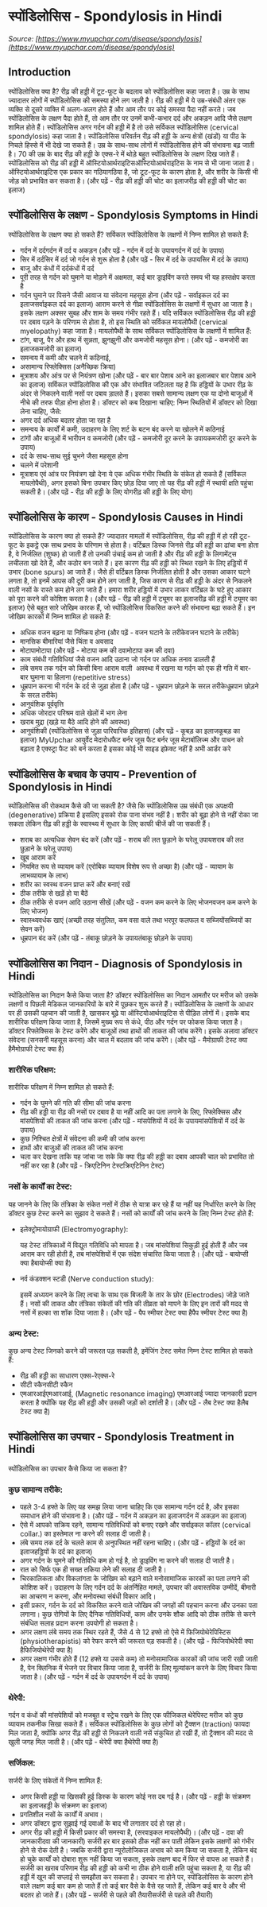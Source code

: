 # स्पोंडिलोसिस - Spondylosis in Hindi
_Source: [https://www.myupchar.com/disease/spondylosis](https://www.myupchar.com/disease/spondylosis)_

## Introduction
स्पोंडिलोसिस क्या है?
रीढ़ की हड्डी में टूट-फूट के बदलाव को स्पोंडिलोसिस कहा जाता है। उम्र के साथ ज्यादातर लोगों में स्पोंडिलोसिस की समस्या होने लग जाती है। रीढ़ की हड्डी में ये उम्र-संबंधी अंतर एक व्यक्ति से दूसरे व्यक्ति में अलग-अलग होते हैं और आम तौर पर कोई समस्या पैदा नहीं करते।
जब स्पोंडिलोसिस के लक्षण पैदा होते हैं, तो आम तौर पर उनमें कभी-कभार दर्द और अकड़न आदि जैसे लक्षण शामिल होते हैं।
स्पोंडिलोसिस अगर गर्दन की हड्डी में है तो उसे सर्विकल स्पोंडिलोसिस (cervical spondylosis) कहा जाता है। स्पोंडिलोसिस परिवर्तन रीढ़ की हड्डी के अन्य क्षेत्रों (खंडों) या पीठ के निचले हिस्से में भी देखे जा सकते हैं।
उम्र के साथ-साथ लोगों में स्पोंडिलोसिस होने की संभावना बढ़ जाती है। 70 की उम्र के बाद रीढ़ की हड्डी के एक्स-रे में थोड़े बहुत स्पोंडिलोसिस के लक्षण दिख जाते हैं। स्पोंडिलोसिस को रीढ़ की हड्डी में ऑस्टियोआर्थराइटिसऑस्टियोआर्थराइटिस के नाम से भी जाना जाता है। ऑस्टियोआर्थराइटिस एक प्रकार का गठियागठिया है, जो टूट-फूट के कारण होता है, और शरीर के किसी भी जोड़ को प्रभावित कर सकता है।
(और पढ़ें - रीढ़ की हड्डी की चोट का इलाजरीढ़ की हड्डी की चोट का इलाज)

## स्पोंडिलोसिस के लक्षण - Spondylosis Symptoms in Hindi
स्पोंडिलोसिस के लक्षण क्या हो सकते हैं?
सर्विकल स्पोंडिलोसिस के लक्षणों में निम्न शामिल हो सकते हैं:
- गर्दन में दर्दगर्दन में दर्द व अकड़न (और पढ़ें - गर्दन में दर्द के उपायगर्दन में दर्द के उपाय)
- सिर में दर्दसिर में दर्द जो गर्दन से शुरू होता है (और पढ़ें - सिर में दर्द के उपायसिर में दर्द के उपाय)
- बाजू और कंधों में दर्दकंधों में दर्द
- पूरी तरह से गर्दन को घुमाने या मोड़ने में अक्षमता, कई बार ड्राइविंग करते समय भी यह हस्तक्षेप करता है
- गर्दन घुमाने पर पिसने जैसी आवाज या संवेदना महसूस होना
(और पढ़ें - सर्वाइकल दर्द का इलाजसर्वाइकल दर्द का इलाज)
आराम करने से गीव्रा स्पोंडिलोसिस के लक्षणों में सुधार आ जाता है। इसके लक्षण अक्सर सुबह और शाम के समय गंभीर रहते हैं।
यदि सर्विकल स्पोंडिलोसिस रीढ़ की हड्डी पर दबाव पड़ने के परिणाम से होता है, तो इस स्थिति को सर्विकल मायलोपैथी (cervical myelopathy) कहा जाता है। मायलोपैथी के साथ सर्विकल स्पोंडिलोसिस के लक्षणों में शामिल हैं:
- टांग, बाजू, पैर और हाथ में सुन्नता, झुनझुनी और कमजोरी महसूस होना। (और पढ़ें - कमजोरी का इलाजकमजोरी का इलाज)
- समन्वय में कमी और चलने में कठिनाई,
- असामान्य रिफ्लेक्सिस (अनैच्छिक क्रिया)
- मूत्राशय और आंत्र पर से नियंत्रण खोना
(और पढ़ें - बार बार पेशाब आने का इलाजबार बार पेशाब आने का इलाज)
सर्विकल स्पोंडिलोसिस की एक और संभावित जटिलता यह है कि हड्डियों के उभार रीढ़ के अंदर से निकलने वाली नसों पर दबाव ड़ालते हैं। इसका सबसे सामान्य लक्षण एक या दोनो बाजूओं में नीचे की तरफ पीड़ा होना होता है।
डॉक्टर को कब दिखाना चाहिए:
निम्न स्थितियों में डॉक्टर को दिखा लेना चाहिए, जैसे:
- अगर दर्द अधिक बदतर होता जा रहा है
- समन्वय के कार्यों में कमी, उदाहरण के लिए शर्ट के बटन बंद करने या खोलने में कठिनाई
- टांगों और बाजूओं में भारीपन व कमजोरी (और पढ़ें - कमजोरी दूर करने के उपायकमजोरी दूर करने के उपाय)
- दर्द के साथ-साथ सुई चुभने जैसा महसूस होना
- चलने में परेशानी
- मूत्राशय एवं आंत्र पर नियंत्रण खो देना
ये एक अधिक गंभीर स्थिति के संकेत हो सकते हैं (सर्विकल मायलोपैथी), अगर इसको बिना उपचार किए छोड़ दिया जाए तो यह रीढ़ की हड्डी में स्थायी क्षति पहुंचा सकती है।
(और पढ़ें - रीढ़ की हड्डी के लिए योगरीढ़ की हड्डी के लिए योग)

## स्पोंडिलोसिस के कारण - Spondylosis Causes in Hindi
स्पोंडिलोसिस के कारण क्या हो सकते हैं?
ज्यादातर मामलों में स्पोंडिलोसिस, रीढ़ की हड्डी में हो रही टूट-फूट के इकट्ठे एक साथ प्रभाव के परिणाम से होता है। वर्टिब्रल डिस्क जिनसे रीढ़ की हड्डी का ढांचा बना होता है, वे निर्जलित (शुष्क) हो जाती हैं तो उनकी उंचाई कम हो जाती है और रीढ़ की हड्डी के लिगामेंट्स लचीलता खो देते हैं, और कठोर बन जाते हैं। इस कारण रीढ़ की हड्डी को स्थित रखने के लिए हड्डियों में उभार (bone spurs) आ जाते हैं। जैसे ही वर्टिब्रल डिस्क निर्जलित होती है और उसका आकार घटने लगता है, तो इनमें आपस की दूरी कम होने लग जाती है, जिस कारण से रीढ़ की हड्डी के अंदर से निकलने वाली नसों के रास्ते कम होने लग जाते हैं। हमारा शरीर हड्डियों में उभार लाकर वर्टिब्रल के घटे हुए आकार को पूरा करने की कोशिश करता है।
(और पढ़ें - रीढ़ की हड्डी में ट्यूमर का इलाजरीढ़ की हड्डी में ट्यूमर का इलाज)
ऐसे बहुत सारे जोखिम कारक हैं, जो स्पोंडिलोसिस विकसित करने की संभावना बढ़ा सकते हैं। इन जोखिम कारकों में निम्न शामिल हो सकते हैं:
- अधिक वजन बढ़ना या निष्क्रिय होना (और पढ़ें - वजन घटाने के तरीकेवजन घटाने के तरीके)
- मानसिक बीमारियां जैसे चिंता व अवसाद
- मोटापामोटापा (और पढ़ें - मोटापा कम की दवामोटापा कम की दवा)
- काम संबंधी गतिविधियां जैसे वजन आदि उठाना जो गर्दन पर अधिक तनाव डालती हैं
- लंबे समय तक गर्दन को किसी बिना आराम वाली  अवस्था में रखना या गर्दन को एक ही गति में बार-बार घुमाना या हिलाना (repetitive stress)
- धूम्रपान करना भी गर्दन के दर्द से जुड़ा होता है (और पढ़ें - धूम्रपान छोड़ने के सरल तरीकेधूम्रपान छोड़ने के सरल तरीके)
- आनुवंशिक पूर्ववृत्ति
- अधिक जोरदार परिश्रम वाले खेलों में भाग लेना
- खराब मुद्रा (खड़े या बैठे आदि होने की अवस्था)
- आनुवंशिकी (स्पोंडिलोसिस से जुड़ा पारिवारिक इतिहास)
(और पढ़ें - कूबड़ का इलाजकूबड़ का इलाज)
MyUpchar आयुर्वेद मेदारोधफैट बर्नर जूस फैट बर्नर जूस मेटाबॉलिज्म और पाचन को बढ़ाता है एक्स्ट्रा फैट को बर्न करता है इसका कोई भी साइड इफ़ेक्ट नहीं है अभी आर्डर करे

## स्पोंडिलोसिस के बचाव के उपाय - Prevention of Spondylosis in Hindi
स्पोंडिलोसिस की रोकथाम कैसे की जा सकती है?
जैसे कि स्पोंडिलोसिस उम्र संबंधी एक अपक्षयी (degenerative) प्रक्रिया है इसलिए इसको रोक पाना संभव नहीं है। शरीर को बूढ़ा होने से नहीं रोका जा सकता लेकिन रीढ़ की हड्डी के स्वास्थ्य में सुधार के लिए काफी चीजें की जा सकती हैं।
- शराब का अत्यधिक सेवन बंद करें (और पढ़ें - शराब की लत छुड़ाने के घरेलू उपायशराब की लत छुड़ाने के घरेलू उपाय)
- खूब आराम करें
- नियमित रूप से व्यायाम करें (एरोबिक व्यायाम विशेष रूप से अच्छा है) (और पढ़ें - व्यायाम के लाभव्यायाम के लाभ)
- शरीर का स्वस्थ वजन प्राप्त करें और बनाएं रखें
- ठीक तरीके से खड़ें हो या बैठें
- ठीक तरीके से वजन आदि उठाना सीखें (और पढ़ें - वजन कम करने के लिए भोजनवजन कम करने के लिए भोजन)
- स्वास्थ्यवर्धक खाएं (अच्छी तरह संतुलित, कम वसा वाले तथा भरपूर फलफल व सब्जियोंसब्जियों का सेवन करें)
- धूम्रपान बंद करें
(और पढ़ें - तंबाकू छोड़ने के उपायतंबाकू छोड़ने के उपाय)

## स्पोंडिलोसिस का निदान - Diagnosis of Spondylosis in Hindi
स्पोंडिलोसिस का निदान कैसे किया जाता है?
डॉक्टर स्पोंडिलोसिस का निदान आमतौर पर मरीज को उसके लक्षणों व पिछली मेडिकल जानकारियों के बारे में पूछकर शुरू करते हैं। स्पोंडिलोसिस के लक्षणों के आधार पर ही उसकी पहचान की जाती है, खासकर बूढ़े या ऑस्टियोआर्थराइटिस से पीड़ित लोगों में। इसके बाद शारीरिक परिक्षण किया जाता है, जिसमें मुख्य रूप से कंधे, पीठ और गर्दन पर फोकस किया जाता है। डॉक्टर रिफ्लेक्सिस के टेस्ट करेंगे और बाजूओं तथा हाथों की ताकत की जांच करेंगे। इसके अलावा डॉक्टर संवेदना (सनसनी महसूस करना) और चाल में बदलाव की जांच करेंगे।
(और पढ़ें - मैमोग्राफी टेस्ट क्या हैमैमोग्राफी टेस्ट क्या है)
### शारीरिक परिक्षण:
शारीरिक परिक्षण में निम्न शामिल हो सकते हैं:
- गर्दन के घुमने की गति की सीमा की जांच करना
- रीढ़ की हड्डी या रीढ़ की नसों पर दबाव है या नहीं आदि का पता लगाने के लिए, रिफ्लेक्सिस और मांसपेशियों की ताकत की जांच करना (और पढ़ें - मांसपेशियों में दर्द के उपायमांसपेशियों में दर्द के उपाय)
- कुछ निश्चित क्षेत्रों में संवेदना की कमी की जांच करना
- हाथों और बाजुओं की ताकत की जांच करना
- चला कर देखना ताकि यह जांचा जा सके कि क्या रीढ़ की हड्डी का दबाव आपकी चाल को प्रभावित तो नहीं कर रहा है
(और पढ़ें - क्रिएटिनिन टेस्टक्रिएटिनिन टेस्ट)
### नसों के कार्यों का टेस्ट:
यह जानने के लिए कि तंत्रिका के संकेत नसों में ठीक से यात्रा कर रहे हैं या नहीं यह निर्धारित करने के लिए डॉक्टर कुछ टेस्ट करने का सुझाव दे सकते हैं। नसों को कार्यों की जांच करने के लिए निम्न टेस्ट होते हैं:
- इलेक्ट्रोमायोग्राफी (Electromyography):
	यह टेस्ट तंत्रिकाओं में विद्युत गतिविधि को मापता है। जब मांसपेशियां सिकुड़ी हुई होती हैं और जब आराम कर रही होती है, तब मांसपेशियों में एक संदेश संचारित किया जाता है। (और पढ़ें - बायोप्सी क्या हैबायोप्सी क्या है)
- नर्व कंडक्शन स्टडी (Nerve conduction study):
	इसमें अध्ययन करने के लिए त्वचा के साथ एक बिजली के तार के छोर (Electrodes) जोड़े जाते हैं। नसों की ताकत और तंत्रिका संकेतों की गति की तीव्रता को मापने के लिए इन तारों की मदद से नसों में हल्का सा शॉक दिया जाता है।
(और पढ़ें - पैप स्मीयर टेस्ट क्या हैपैप स्मीयर टेस्ट क्या है)
### अन्य टेस्ट:
कुछ अन्य टेस्ट जिनको करने की जरूरत पड़ सकती है, इमेंजिंग टेस्ट समेत निम्न टेस्ट शामिल हो सकते हैं:
- रीढ़ की हड्डी का साधारण एक्स-रेएक्स-रे
- सीटी स्कैनसीटी स्कैन
- एमआरआईएमआरआई, (Magnetic resonance imaging) एमआरआई ज्यादा जानकारी प्रदान करता है क्योंकि यह रीढ़ की हड्डी और उसकी जड़ों को दर्शाती है।
(और पढ़ें - लैब टेस्ट क्या हैलैब टेस्ट क्या है)

## स्पोंडिलोसिस का उपचार - Spondylosis Treatment in Hindi
स्पोंडिलोसिस का उपचार कैसे किया जा सकता है?
### कुछ सामान्य तरीके:
- पहले 3-4 हफ्ते के लिए यह समझ लिया जाना चाहिए कि एक सामान्य गर्दन दर्द है, और इसका समाधान होने की संभावना है। (और पढ़ें - गर्दन में अकड़न का इलाजगर्दन में अकड़न का इलाज)
- ऐसे में आपको सक्रिय रहने, सामान्य गतिविधियों को बनाए रखने और सर्वाइकल कॉलर (cervical collar.) का इस्तेमाल ना करने की सलाह दी जाती है।
- लंबे समय तक दर्द के चलते काम से अनुपस्थित नहीं रहना चाहिए। (और पढ़ें - हड्डियों के दर्द का इलाजहड्डियों के दर्द का इलाज)
- अगर गर्दन के घुमने की गतिविधि कम हो गई है, तो ड्राइविंग ना करने की सलाह दी जाती है।
- रात को सिर्फ एक ही सख्त तकिया लेने की सलाह दी जाती है।
- चिरकालिकता और विकलांगता के जोखिम को बढ़ाने वाले मनोसामाजिक कारकों का पता लगाने की कोशिश करें। उदाहरण के लिए गर्दन दर्द के अंतर्निहित मामले, उपचार की अवास्तविक उम्मीदें, बीमारी का आचरण न करना, और मनोवस्था संबंधी विकार आदि।
- इसी प्रकार, गर्दन के दर्द को विकसित करने वाले जोखिम की जगहों की पहचान करना और उनका पता लगाना। कुछ रोगियों के लिए दैनिक गतिविधियों, काम और उनके शौक आदि को ठीक तरीके से करने संबंधित सलाह प्रदान करना उपयोगी हो सकता है।
- अगर लक्षण लंबे समय तक स्थिर रहते हैं, जैसे 4 से 12 हफ्ते तो ऐसे में फिजियोथेरेपिस्टिस (physiotherapistis) को रेफर करने की जरूरत पड़ सकती है। (और पढ़ें - फिजियोथेरेपी क्या हैफिजियोथेरेपी क्या है)
- अगर लक्षण गंभीर होते हैं (12 हफ्ते या उससे कम) तो मनोसामाजिक कारकों की जांच जारी रखी जाती है, पेन क्लिनिक में भेजने पर विचार किया जाता है, सर्जरी के लिए मूल्यांकन करने के लिए विचार किया जाता है।
(और पढ़ें - गर्दन में दर्द के उपायगर्दन में दर्द के उपाय)
### थेरेपी:
गर्दन व कंधों की मांसपेशियों को मजबूत व स्ट्रेच रखने के लिए एक फीजिकल थेरेपिस्ट मरीज को कुछ व्यायाम तकनीक सिखा सकते हैं। सर्विकल स्पोंडिलोसिस के कुछ लोगों को ट्रैक्शन (traction) फायदा मिल जाता है, क्योंकि अगर रीढ़ की हड्डी से निकलने वाली नसें संकुचित हो रखी हैं, तो ट्रैक्शन की मदद से खुली जगह मिल जाती है। (और पढ़ें - थेरेपी क्या हैथेरेपी क्या है)
### सर्जिकल:
सर्जरी के लिए संकेतों में निम्न शामिल हैं:
- अगर किसी हड्डी या खिसकी हुई डिस्क के कारण कोई नस दब गई है। (और पढ़ें - हड्डी के संक्रमण का इलाजहड्डी के संक्रमण का इलाज)
- प्रगतिशील नसों के कार्यों में अभाव।
- अगर डॉक्टर द्वारा सुझाई गई दवाओं के बाद भी लगातार दर्द हो रहा हो।
- अगर रीढ़ की हड्डी में किसी प्रकार की समस्या है, (सरवाइकल मायलोपैथी)।
(और पढ़ें - दवा की जानकारीदवा की जानकारी)
सर्जरी हर बार इसको ठीक नहीं कर पाती लेकिन इसके लक्षणों को गंभीर होने से रोक देती है।
जबकि सर्जरी द्वारा न्यूरोलोजिकल अभाव को कम किया जा सकता है, लेकिन बंद हो चुके कार्यों को दोबारा शुरू नहीं किया जा सकता, इसके लक्षण बाद में फिर से वापस आ सकते हैं। सर्जरी का खराब परिणाम रीढ़ की हड्डी को कभी ना ठीक होने वाली क्षति पहुंचा सकता है, या रीढ़ की हड्डी में खून की सप्लाई से समझौता कर सकता है।
उपचार ना होने पर, स्पोंडिलोसिस के कारण होने वाले लक्षण कई बार कम हो जाते हैं तो कई बार वैसे के वैसे रह जाते हैं, लेकिन कई बार वे और भी बदतर हो जाते हैं।
(और पढ़ें - सर्जरी से पहले की तैयारीसर्जरी से पहले की तैयारी)

